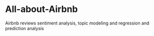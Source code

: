 # All-about-Airbnb
Airbnb reviews sentiment analysis, topic modeling and regression and prediction analysis
